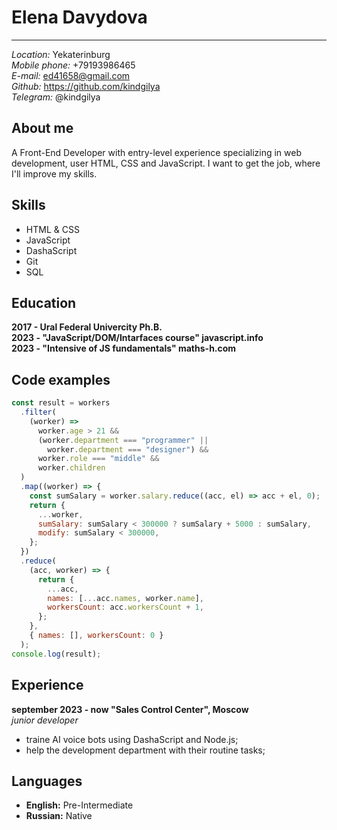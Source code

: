 # Elena Davydova

---

_Location:_ Yekaterinburg  
_Mobile phone:_ +79193986465  
_E-mail:_ ed41658@gmail.com  
_Github:_ https://github.com/kindgilya  
_Telegram:_ @kindgilya

## About me

A Front-End Developer with entry-level experience specializing in web development, user HTML, CSS and JavaScript. I want to get the job, where I'll improve my skills.

## Skills

- HTML & CSS
- JavaScript
- DashaScript
- Git
- SQL

## Education

**2017 - Ural Federal Univercity Ph.B.**  
**2023 - "JavaScript/DOM/Intarfaces course" javascript.info**  
**2023 - "Intensive of JS fundamentals" maths-h.com**

## Code examples

```javascript
const result = workers
  .filter(
    (worker) =>
      worker.age > 21 &&
      (worker.department === "programmer" ||
        worker.department === "designer") &&
      worker.role === "middle" &&
      worker.children
  )
  .map((worker) => {
    const sumSalary = worker.salary.reduce((acc, el) => acc + el, 0);
    return {
      ...worker,
      sumSalary: sumSalary < 300000 ? sumSalary + 5000 : sumSalary,
      modify: sumSalary < 300000,
    };
  })
  .reduce(
    (acc, worker) => {
      return {
        ...acc,
        names: [...acc.names, worker.name],
        workersCount: acc.workersCount + 1,
      };
    },
    { names: [], workersCount: 0 }
  );
console.log(result);
```

## Experience

**september 2023 - now "Sales Control Center", Moscow**  
 _junior developer_

- traine AI voice bots using DashaScript and Node.js;
- help the development department with their routine tasks;

## Languages

- **English:** Pre-Intermediate
- **Russian:** Native

